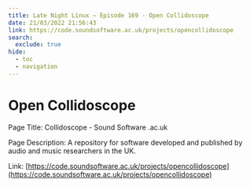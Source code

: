 ```yaml
---
title: Late Night Linux – Episode 169 - Open Collidoscope
date: 21/03/2022 21:56:43
link: https://code.soundsoftware.ac.uk/projects/opencollidoscope
search:
  exclude: true
hide:
  - toc
  - navigation
---
```


# Open Collidoscope

Page Title: Collidoscope - Sound Software .ac.uk

Page Description: A repository for software developed and published by audio and music researchers in the UK. 

Link: [https://code.soundsoftware.ac.uk/projects/opencollidoscope](https://code.soundsoftware.ac.uk/projects/opencollidoscope)